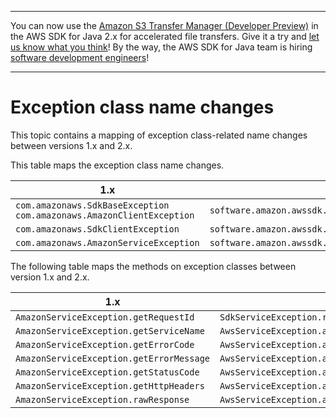 --------

You can now use the [Amazon S3 Transfer Manager \(Developer Preview\)](https://bit.ly/2WQebiP) in the AWS SDK for Java 2\.x for accelerated file transfers\. Give it a try and [let us know what you think](https://bit.ly/3zT1YYM)\! By the way, the AWS SDK for Java team is hiring [software development engineers](https://github.com/aws/aws-sdk-java-v2/issues/3156)\!

--------

# Exception class name changes<a name="migration-exception-changes"></a>

This topic contains a mapping of exception class\-related name changes between versions 1\.x and 2\.x\.

This table maps the exception class name changes\.


| 1\.x | 2\.x | 
| --- | --- | 
|   `com.amazonaws.SdkBaseException` `com.amazonaws.AmazonClientException`   |   `software.amazon.awssdk.core.exception.SdkException`   | 
|   `com.amazonaws.SdkClientException`   |   `software.amazon.awssdk.core.exception.SdkClientException`   | 
|   `com.amazonaws.AmazonServiceException`   |   `software.amazon.awssdk.awscore.exception.AwsServiceException`   | 

The following table maps the methods on exception classes between version 1\.x and 2\.x\.


| 1\.x | 2\.x | 
| --- | --- | 
|   `AmazonServiceException.getRequestId`   |   `SdkServiceException.requestId`   | 
|   `AmazonServiceException.getServiceName`   |   `AwsServiceException.awsErrorDetails().serviceName`   | 
|   `AmazonServiceException.getErrorCode`   |   `AwsServiceException.awsErrorDetails().errorCode`   | 
|   `AmazonServiceException.getErrorMessage`   |   `AwsServiceException.awsErrorDetails().errorMessage`   | 
|   `AmazonServiceException.getStatusCode`   |   `AwsServiceException.awsErrorDetails().sdkHttpResponse().statusCode`   | 
|   `AmazonServiceException.getHttpHeaders`   |   `AwsServiceException.awsErrorDetails().sdkHttpResponse().headers`   | 
|   `AmazonServiceException.rawResponse`   |   `AwsServiceException.awsErrorDetails().rawResponse`   | 
